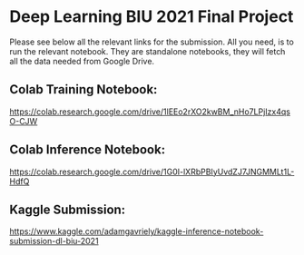 # Deep Learning BIU 2021 Final Project

Please see below all the relevant links for the submission.
All you need, is to run the relevant notebook.
They are standalone notebooks, they will fetch all the data needed from Google Drive.

## Colab Training Notebook:
https://colab.research.google.com/drive/1lEEo2rXO2kwBM_nHo7LPjIzx4qsO-CJW

## Colab Inference Notebook:
https://colab.research.google.com/drive/1G0I-lXRbPBIyUvdZJ7JNGMMLt1L-HdfQ

## Kaggle Submission:
https://www.kaggle.com/adamgavriely/kaggle-inference-notebook-submission-dl-biu-2021